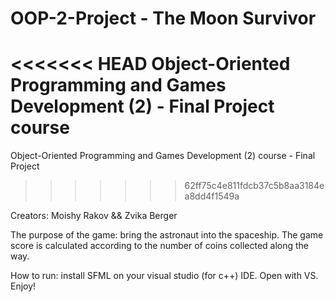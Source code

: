 # OOP-2-Project - The Moon Survivor

<<<<<<< HEAD
Object-Oriented Programming and Games Development  (2) - Final Project course
=======
Object-Oriented Programming and Games Development (2) course - Final Project 
>>>>>>> 62ff75c4e811fdcb37c5b8aa3184ea8dd4f1549a

Creators: Moishy Rakov && Zvika Berger

The purpose of the game: bring the astronaut into the spaceship.
The game score is calculated according to the number of coins collected along the way.

How to run:
install SFML on your visual studio (for c++) IDE.
Open with VS.
Enjoy!



